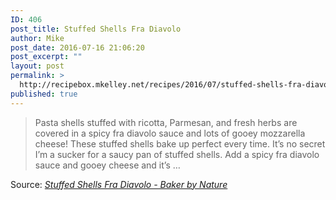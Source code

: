```yaml
---
ID: 406
post_title: Stuffed Shells Fra Diavolo
author: Mike
post_date: 2016-07-16 21:06:20
post_excerpt: ""
layout: post
permalink: >
  http://recipebox.mkelley.net/recipes/2016/07/stuffed-shells-fra-diavolo/
published: true
---
```

<blockquote>Pasta shells stuffed with ricotta, Parmesan, and fresh herbs are covered in a spicy fra diavolo sauce and lots of gooey mozzarella cheese! These stuffed shells bake up perfect every time. It’s no secret I’m a sucker for a saucy pan of stuffed shells. Add a spicy fra diavolo sauce and gooey cheese and it’s …</blockquote>
Source: <em><a href="http://bakerbynature.com/stuffed-shells-fra-diavolo/">Stuffed Shells Fra Diavolo - Baker by Nature</a></em>